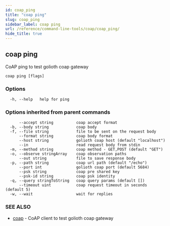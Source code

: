 ```yaml
---
id: coap_ping
title: "coap ping"
slug: coap_ping
sidebar_label: coap ping
url: /reference/command-line-tools/coap/coap_ping/
hide_title: true
---
```

## coap ping

CoAP ping to test golioth coap gateway

```
coap ping [flags]
```

### Options

```
  -h, --help   help for ping
```

### Options inherited from parent commands

```
      --accept string          coap accept format
  -b, --body string            coap body
  -f, --file string            file to be sent on the request body
      --format string          coap body format
      --host string            golioth coap host (default "localhost")
      --in                     read request body from stdin
  -m, --method string          coap method - GET,POST (default "GET")
  -o, --observe stringArray    coap observation paths
      --out string             file to save response body
  -p, --path string            coap url path (default "/echo")
      --port int               golioth coap port (default 5684)
      --psk string             coap pre shared key
      --psk-id string          coap psk identity
  -q, --query stringToString   coap query params (default [])
      --timeout uint           coap request timeout in seconds (default 5)
  -w, --wait                   wait for replies
```

### SEE ALSO

* [coap](/reference/command-line-tools/coap/coap/)	 - CoAP client to test golioth coap gateway

